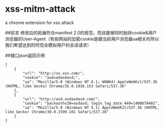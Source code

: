 xss-mitm-attack
===============

a chrome extension for xss attack

##前言
修改后的拓展符合manifest 2.0的规范，而且能够同时劫持cookie&用户浏览器的User-Agent（有些网站的加密cookie是跟当前用户浏览器ua相关的所以我们希望达到的时完全模拟用户的会话请求）

##接口json返回示例

	[
	    {
	        "url": "http://xx.xxx.com/",
	        "cookie": "asd=adasdasd;",
	        "ua": "Mozilla/5.0 (Windows NT 6.1; WOW64) AppleWebKit/537.36 (KHTML, like Gecko) Chrome/35.0.1916.153 Safari/537.36"
	    },
	    {
	        "url": "http://asd.asdasdasd.com/",
	        "cookie": "backauthv20=asdasd; login_log_date_449=1408079402",
	        "ua": "Mozilla/5.0 (Windows NT 5.1) AppleWebKit/537.36 (KHTML, like Gecko) Chrome/30.0.1599.101 Safari/537.36"
	    }
	]
